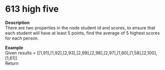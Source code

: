 # 613 high five

**Description**  
There are two properties in the node student id and scores, to ensure that each student will have at least 5 points, find the average of 5 highest scores for each person.  
  
  
**Example**  
Given results = \[\[1,91\],\[1,92\],\[2,93\],\[2,99\],\[2,98\],\[2,97\],\[1,60\],\[1,58\],\[2,100\],\[1,61\]\]  
Return



